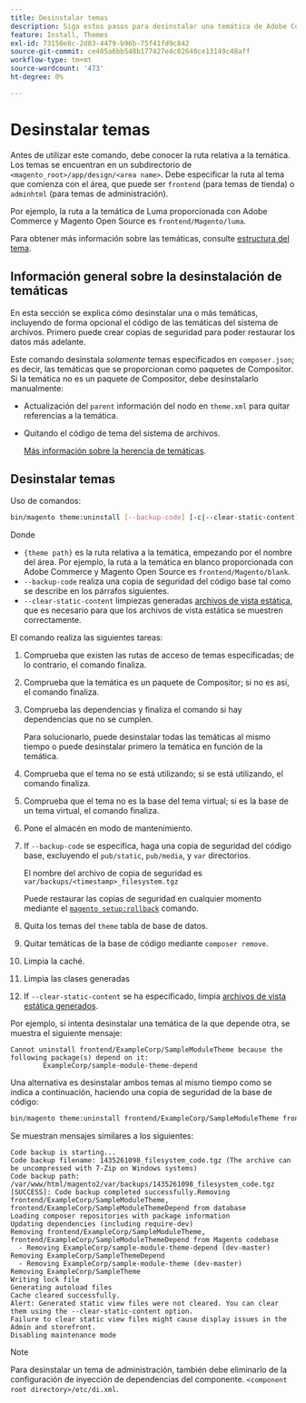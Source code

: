 ```yaml
---
title: Desinstalar temas
description: Siga estos pasos para desinstalar una temática de Adobe Commerce o de Magento Open Source.
feature: Install, Themes
exl-id: 73150e8c-2d83-4479-b96b-75f41fd9c842
source-git-commit: ce405a6bb548b177427e4c02640ce13149c48aff
workflow-type: tm+mt
source-wordcount: '473'
ht-degree: 0%

---
```


# Desinstalar temas

Antes de utilizar este comando, debe conocer la ruta relativa a la temática. Los temas se encuentran en un subdirectorio de `<magento_root>/app/design/<area name>`. Debe especificar la ruta al tema que comienza con el área, que puede ser `frontend` (para temas de tienda) o `adminhtml` (para temas de administración).

Por ejemplo, la ruta a la temática de Luma proporcionada con Adobe Commerce y Magento Open Source es `frontend/Magento/luma`.

Para obtener más información sobre las temáticas, consulte [estructura del tema](https://developer.adobe.com/commerce/frontend-core/guide/themes/structure/).

## Información general sobre la desinstalación de temáticas

En esta sección se explica cómo desinstalar una o más temáticas, incluyendo de forma opcional el código de las temáticas del sistema de archivos. Primero puede crear copias de seguridad para poder restaurar los datos más adelante.

Este comando desinstala *solamente* temas especificados en `composer.json`; es decir, las temáticas que se proporcionan como paquetes de Compositor. Si la temática no es un paquete de Compositor, debe desinstalarlo manualmente:

* Actualización del `parent` información del nodo en `theme.xml` para quitar referencias a la temática.
* Quitando el código de tema del sistema de archivos.

  [Más información sobre la herencia de temáticas](https://developer.adobe.com/commerce/frontend-core/guide/themes/inheritance/).

## Desinstalar temas

Uso de comandos:

```bash
bin/magento theme:uninstall [--backup-code] [-c|--clear-static-content] {theme path} ... {theme path}
```

Donde

* `{theme path}` es la ruta relativa a la temática, empezando por el nombre del área. Por ejemplo, la ruta a la temática en blanco proporcionada con Adobe Commerce y Magento Open Source es `frontend/Magento/blank`.
* `--backup-code` realiza una copia de seguridad del código base tal como se describe en los párrafos siguientes.
* `--clear-static-content` limpiezas generadas [archivos de vista estática](../../configuration/cli/static-view-file-deployment.md), que es necesario para que los archivos de vista estática se muestren correctamente.

El comando realiza las siguientes tareas:

1. Comprueba que existen las rutas de acceso de temas especificadas; de lo contrario, el comando finaliza.
1. Comprueba que la temática es un paquete de Compositor; si no es así, el comando finaliza.
1. Comprueba las dependencias y finaliza el comando si hay dependencias que no se cumplen.

   Para solucionarlo, puede desinstalar todas las temáticas al mismo tiempo o puede desinstalar primero la temática en función de la temática.

1. Comprueba que el tema no se está utilizando; si se está utilizando, el comando finaliza.
1. Comprueba que el tema no es la base del tema virtual; si es la base de un tema virtual, el comando finaliza.
1. Pone el almacén en modo de mantenimiento.
1. If `--backup-code` se especifica, haga una copia de seguridad del código base, excluyendo el `pub/static`, `pub/media`, y `var` directorios.

   El nombre del archivo de copia de seguridad es `var/backups/<timestamp>_filesystem.tgz`

   Puede restaurar las copias de seguridad en cualquier momento mediante el [`magento setup:rollback`](uninstall-modules.md#roll-back-the-file-system-database-or-media-files) comando.

1. Quita los temas del `theme` tabla de base de datos.
1. Quitar temáticas de la base de código mediante `composer remove`.
1. Limpia la caché.
1. Limpia las clases generadas
1. If `--clear-static-content` se ha especificado, limpia [archivos de vista estática generados](../../configuration/cli/static-view-file-deployment.md).

Por ejemplo, si intenta desinstalar una temática de la que depende otra, se muestra el siguiente mensaje:

```terminal
Cannot uninstall frontend/ExampleCorp/SampleModuleTheme because the following package(s) depend on it:
        ExampleCorp/sample-module-theme-depend
```

Una alternativa es desinstalar ambos temas al mismo tiempo como se indica a continuación, haciendo una copia de seguridad de la base de código:

```bash
bin/magento theme:uninstall frontend/ExampleCorp/SampleModuleTheme frontend/ExampleCorp/SampleModuleThemeDepend --backup-code
```

Se muestran mensajes similares a los siguientes:

```terminal
Code backup is starting...
Code backup filename: 1435261098_filesystem_code.tgz (The archive can be uncompressed with 7-Zip on Windows systems)
Code backup path: /var/www/html/magento2/var/backups/1435261098_filesystem_code.tgz
[SUCCESS]: Code backup completed successfully.Removing frontend/ExampleCorp/SampleModuleTheme, frontend/ExampleCorp/SampleModuleThemeDepend from database
Loading composer repositories with package information
Updating dependencies (including require-dev)
Removing frontend/ExampleCorp/SampleModuleTheme, frontend/ExampleCorp/SampleModuleThemeDepend from Magento codebase
  - Removing ExampleCorp/sample-module-theme-depend (dev-master)
Removing ExampleCorp/SampleThemeDepend
  - Removing ExampleCorp/sample-module-theme (dev-master)
Removing ExampleCorp/SampleTheme
Writing lock file
Generating autoload files
Cache cleared successfully.
Alert: Generated static view files were not cleared. You can clear them using the --clear-static-content option.
Failure to clear static view files might cause display issues in the Admin and storefront.
Disabling maintenance mode
```

>[!NOTE]
>
>Para desinstalar un tema de administración, también debe eliminarlo de la configuración de inyección de dependencias del componente. `<component root directory>/etc/di.xml`.
